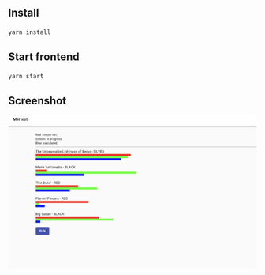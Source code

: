 ## Install 

```bash
yarn install
```

## Start frontend

```bash
yarn start
```

## Screenshot
![frontendtest](image.png)
